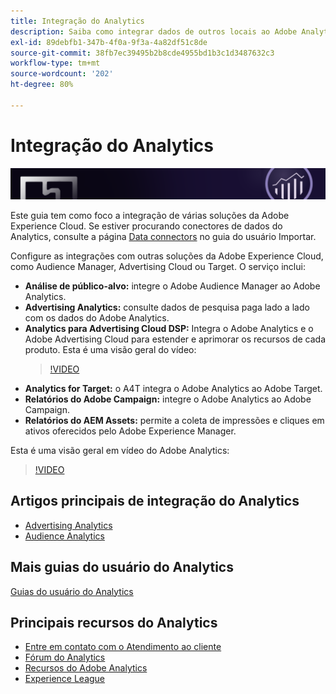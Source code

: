 ```yaml
---
title: Integração do Analytics
description: Saiba como integrar dados de outros locais ao Adobe Analytics.
exl-id: 89debfb1-347b-4f0a-9f3a-4a82df51c8de
source-git-commit: 38fb7ec39495b2b8cde4955bd1b3c1d3487632c3
workflow-type: tm+mt
source-wordcount: '202'
ht-degree: 80%

---
```


# Integração do Analytics

![Banner](../../assets/doc_banner_integrate.png)

Este guia tem como foco a integração de várias soluções da Adobe Experience Cloud. Se estiver procurando conectores de dados do Analytics, consulte a página [Data connectors](/help/import/data-connectors/getting-started-data-connectors.md) no guia do usuário Importar.

Configure as integrações com outras soluções da Adobe Experience Cloud, como Audience Manager, Advertising Cloud ou Target. O serviço inclui:

* **Análise de público-alvo:** integre o Adobe Audience Manager ao Adobe Analytics.
* **Advertising Analytics:** consulte dados de pesquisa paga lado a lado com os dados do Adobe Analytics.
* **Analytics para Advertising Cloud DSP:** Integra o Adobe Analytics e o Adobe Advertising Cloud para estender e aprimorar os recursos de cada produto. Esta é uma visão geral do vídeo:
   >[!VIDEO](https://video.tv.adobe.com/v/27237/?quality=12)
* **Analytics for Target:** o A4T integra o Adobe Analytics ao Adobe Target.
* **Relatórios do Adobe Campaign:** integre o Adobe Analytics ao Adobe Campaign.
* **Relatórios do AEM Assets:** permite a coleta de impressões e cliques em ativos oferecidos pelo Adobe Experience Manager.

Esta é uma visão geral em vídeo do Adobe Analytics:

>[!VIDEO](https://video.tv.adobe.com/v/27429/?quality=12)

## Artigos principais de integração do Analytics

* [Advertising Analytics](c-advertising-analytics/overview.md)
* [Audience Analytics](c-audience-analytics/mc-audiences-aam.md)

## Mais guias do usuário do Analytics

[Guias do usuário do Analytics](https://experienceleague.adobe.com/docs/analytics.html?lang=pt-BR)

## Principais recursos do Analytics

* [Entre em contato com o Atendimento ao cliente](https://helpx.adobe.com/br/contact/enterprise-support.ec.html)
* [Fórum do Analytics](https://experienceleaguecommunities.adobe.com/t5/adobe-analytics/ct-p/adobe-analytics-community?profile.language=pt)
* [Recursos do Adobe Analytics](https://experienceleaguecommunities.adobe.com/t5/adobe-analytics-discussions/adobe-analytics-resources/m-p/276666?profile.language=pt)
* [Experience League](https://experienceleague.adobe.com/?lang=pt-BR#home)
